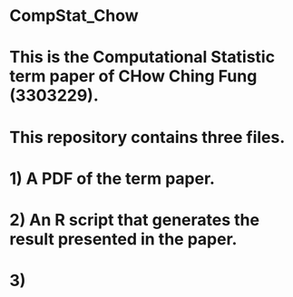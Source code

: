 # CompStat_Chow

# This is the Computational Statistic term paper of CHow Ching Fung (3303229). 
# This repository contains three files. 
# 1) A PDF of the term paper. 
# 2) An R script that generates the result presented in the paper. 
# 3) 
